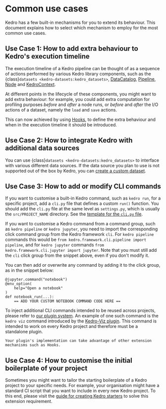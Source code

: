 # Common use cases

Kedro has a few built-in mechanisms for you to extend its behaviour. This document explains how to select which mechanism to employ for the most common use cases.

## Use Case 1: How to add extra behaviour to Kedro's execution timeline

The execution timeline of a Kedro pipeline can be thought of as a sequence of actions performed by various Kedro library components, such as the {class}`datasets <kedro-datasets:kedro_datasets>`, [DataCatalog](/kedro.io.DataCatalog), [Pipeline](/kedro.pipeline.Pipeline), [Node](/kedro.pipeline.node.Node) and [KedroContext](/kedro.framework.context.KedroContext).

At different points in the lifecycle of these components, you might want to add extra behaviour: for example, you could add extra computation for profiling purposes _before_ and _after_ a node runs, or _before_ and _after_ the I/O actions of a dataset, namely the `load` and `save` actions.

This can now achieved by using [Hooks](../hooks/introduction.md), to define the extra behaviour and when in the execution timeline it should be introduced.

## Use Case 2: How to integrate Kedro with additional data sources

You can use {class}`datasets <kedro-datasets:kedro_datasets>` to interface with various different data sources. If the data source you plan to use is not supported out of the box by Kedro, you can [create a custom dataset](../data/how_to_create_a_custom_dataset.md).

## Use Case 3: How to add or modify CLI commands

If you want to customise a built-in Kedro command, such as `kedro run`, for a specific project, add a `cli.py` file that defines a custom `run()` function. You should add the `cli.py` file at the same level as `settings.py`, which is usually the `src/PROJECT_NAME` directory. See the [template for the `cli.py` file](../development/commands_reference.md#customise-or-override-project-specific-kedro-commands).


If you want to customise a Kedro command from a command group, such as `kedro pipeline` or `kedro jupyter`, you need to import the corresponding click command group from the Kedro framework `cli`. For `kedro pipeline` commands this would be `from kedro.framework.cli.pipeline import pipeline`, and for `kedro jupyter` commands `from kedro.framework.cli.jupyter import jupyter`. Note that you must still add the `cli` click group from the snippet above, even if you don't modify it.

You can then add or overwrite any command by adding it to the click group, as in the snippet below:
```
@jupyter.command("notebook")
@env_option(
    help="Open a notebook"
)
def notebook_run(...):
    == ADD YOUR CUSTOM NOTEBOOK COMMAND CODE HERE ==
```

To inject additional CLI commands intended to be reused across projects, please refer to [our plugin system](./plugins.md). An example of one such command is the `kedro viz` command introduced by the [Kedro-Viz plugin](https://github.com/kedro-org/kedro-viz). This command is intended to work on every Kedro project and therefore must be a standalone plugin.

```{note}
Your plugin's implementation can take advantage of other extension mechanisms such as Hooks.
```

## Use Case 4: How to customise the initial boilerplate of your project

Sometimes you might want to tailor the starting boilerplate of a Kedro project to your specific needs. For example, your organisation might have a standard CI script that you want to include in every new Kedro project. To this end, please visit the [guide for creating Kedro starters](../kedro_project_setup/starters.md#how-to-create-a-kedro-starter) to solve this extension requirement.

